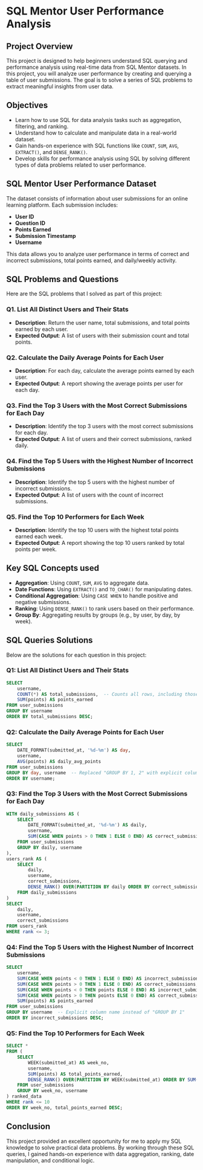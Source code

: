 # SQL Mentor User Performance Analysis 



## Project Overview 

This project is designed to help beginners understand SQL querying and performance analysis using real-time data from SQL Mentor datasets. In this project, you will analyze user performance by creating and querying a table of user submissions. The goal is to solve a series of SQL problems to extract meaningful insights from user data.

## Objectives

- Learn how to use SQL for data analysis tasks such as aggregation, filtering, and ranking.
- Understand how to calculate and manipulate data in a real-world dataset.
- Gain hands-on experience with SQL functions like `COUNT`, `SUM`, `AVG`, `EXTRACT()`, and `DENSE_RANK()`.
- Develop skills for performance analysis using SQL by solving different types of data problems related to user performance.

## SQL Mentor User Performance Dataset

The dataset consists of information about user submissions for an online learning platform. Each submission includes:
- **User ID**
- **Question ID**
- **Points Earned**
- **Submission Timestamp**
- **Username**

This data allows you to analyze user performance in terms of correct and incorrect submissions, total points earned, and daily/weekly activity.

## SQL Problems and Questions

Here are the SQL problems that I solved as part of this project:

### Q1. List All Distinct Users and Their Stats
- **Description**: Return the user name, total submissions, and total points earned by each user.
- **Expected Output**: A list of users with their submission count and total points.

### Q2. Calculate the Daily Average Points for Each User
- **Description**: For each day, calculate the average points earned by each user.
- **Expected Output**: A report showing the average points per user for each day.

### Q3. Find the Top 3 Users with the Most Correct Submissions for Each Day
- **Description**: Identify the top 3 users with the most correct submissions for each day.
- **Expected Output**: A list of users and their correct submissions, ranked daily.

### Q4. Find the Top 5 Users with the Highest Number of Incorrect Submissions
- **Description**: Identify the top 5 users with the highest number of incorrect submissions.
- **Expected Output**: A list of users with the count of incorrect submissions.

### Q5. Find the Top 10 Performers for Each Week
- **Description**: Identify the top 10 users with the highest total points earned each week.
- **Expected Output**: A report showing the top 10 users ranked by total points per week.

## Key SQL Concepts used

- **Aggregation**: Using `COUNT`, `SUM`, `AVG` to aggregate data.
- **Date Functions**: Using `EXTRACT()` and `TO_CHAR()` for manipulating dates.
- **Conditional Aggregation**: Using `CASE WHEN` to handle positive and negative submissions.
- **Ranking**: Using `DENSE_RANK()` to rank users based on their performance.
- **Group By**: Aggregating results by groups (e.g., by user, by day, by week).

## SQL Queries Solutions

Below are the solutions for each question in this project:

### Q1: List All Distinct Users and Their Stats
```sql
SELECT 
    username,
    COUNT(*) AS total_submissions,  -- Counts all rows, including those where `id` might be NULL
    SUM(points) AS points_earned
FROM user_submissions
GROUP BY username
ORDER BY total_submissions DESC;

```

### Q2: Calculate the Daily Average Points for Each User
```sql
SELECT 
    DATE_FORMAT(submitted_at, '%d-%m') AS day,
    username,
    AVG(points) AS daily_avg_points
FROM user_submissions
GROUP BY day, username  -- Replaced "GROUP BY 1, 2" with explicit column names
ORDER BY username;
```

### Q3: Find the Top 3 Users with the Most Correct Submissions for Each Day
```sql
WITH daily_submissions AS (
    SELECT 
        DATE_FORMAT(submitted_at, '%d-%m') AS daily,
        username,
        SUM(CASE WHEN points > 0 THEN 1 ELSE 0 END) AS correct_submissions
    FROM user_submissions
    GROUP BY daily, username
),
users_rank AS (
    SELECT 
        daily,
        username,
        correct_submissions,
        DENSE_RANK() OVER(PARTITION BY daily ORDER BY correct_submissions DESC) AS rank
    FROM daily_submissions
)
SELECT 
    daily,
    username,
    correct_submissions
FROM users_rank
WHERE rank <= 3;
```

### Q4: Find the Top 5 Users with the Highest Number of Incorrect Submissions
```sql
SELECT 
    username,
    SUM(CASE WHEN points < 0 THEN 1 ELSE 0 END) AS incorrect_submissions,
    SUM(CASE WHEN points > 0 THEN 1 ELSE 0 END) AS correct_submissions,
    SUM(CASE WHEN points < 0 THEN points ELSE 0 END) AS incorrect_submissions_points,
    SUM(CASE WHEN points > 0 THEN points ELSE 0 END) AS correct_submissions_points_earned,
    SUM(points) AS points_earned
FROM user_submissions
GROUP BY username  -- Explicit column name instead of "GROUP BY 1"
ORDER BY incorrect_submissions DESC;

```

### Q5: Find the Top 10 Performers for Each Week
```sql
SELECT *  
FROM (
    SELECT 
        WEEK(submitted_at) AS week_no,
        username,
        SUM(points) AS total_points_earned,
        DENSE_RANK() OVER(PARTITION BY WEEK(submitted_at) ORDER BY SUM(points) DESC) AS rank
    FROM user_submissions
    GROUP BY week_no, username
) ranked_data
WHERE rank <= 10
ORDER BY week_no, total_points_earned DESC;

```

## Conclusion

This project provided an excellent opportunity for me to apply my SQL knowledge to solve practical data problems. By working through these SQL queries, I gained hands-on experience with data aggregation, ranking, date manipulation, and conditional logic.
